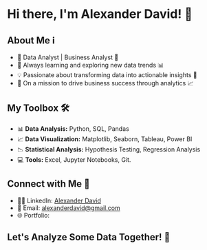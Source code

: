 
  
# Hi there, I'm Alexander David! 👋

## About Me ℹ️
- 🔭 Data Analyst | Business Analyst 💼
- 🌱 Always learning and exploring new data trends 📊
- 💡 Passionate about transforming data into actionable insights 🚀
- 🎯 On a mission to drive business success through analytics 📈

## My Toolbox 🛠️
- 📊 **Data Analysis:** Python, SQL, Pandas
- 📈 **Data Visualization:** Matplotlib, Seaborn, Tableau, Power BI
- 📉 **Statistical Analysis:** Hypothesis Testing, Regression Analysis
- 💻 **Tools:** Excel, Jupyter Notebooks, Git.

## Connect with Me 🤝
- 👨‍💼 LinkedIn: [Alexander David](https://www.linkedin.com/in/david-alexander1)
- 📧 Email: [alexanderdavid@gmail.com](mailto:davode12@gmail.com)
- 🌐 Portfolio: 

## Let's Analyze Some Data Together! 🚀


<!---
TheEliteCode/TheEliteCode is a ✨ special ✨ repository because its `README.md` (this file) appears on your GitHub profile.
You can click the Preview link to take a look at your changes.
--->
